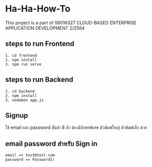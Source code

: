 # Ha-Ha-How-To
This project is a part of 06016327 CLOUD-BASED ENTERPRISE APPLICATION DEVELOPMENT 2/2564

<!-- ### ถ้าแค่แก้หน้าเว็บไม่จำเป็นต้องรัน Backend -->
<!-- <span style="color:blue">ถ้าแค่แก้หน้าเว็บไม่จำเป็นต้องรัน Backend</span>
<mark style="background-color: #FFFF00">Highlighted text</mark> -->

## steps to run Frontend
```
1. cd frontend
2. npm install
3. npm run serve
```
## steps to run Backend
```
1. cd backend
2. npm install
3. nodemon app.js
```

## Signup 
ใช้ email และ password ขั้นต่ำ 8 ตัว ต้องมีอักษรพิเศษ ตัวพิมพ์ใหญ่ ตัวพิมพ์เล็ก ด้วย

## email password สำหรับ Sign in
```
email => test@test.com
password => Password1!
```
